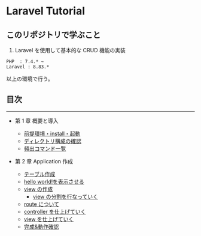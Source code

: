 # Laravel Tutorial

## このリポジトリで学ぶこと

1. Laravel を使用して基本的な CRUD 機能の実装

```
PHP  : 7.4.* ~
Laravel : 8.83.*
```

以上の環境で行う。

## 目次

---

- 第 1 章 概要と導入

  - [前提環境・install・起動](./lesson_md/First_1-1.md)
  - [ディレクトリ構成の確認](./lesson_md/First_1-2.md)
  - [頻出コマンド一覧](./lesson_md/First_1-3.md)
    <!-- - [](./lesson_md/First_1-4.md) -->

- 第 2 章 Application 作成

  - [テーブル作成](./lesson_md/Second_2-1.md)
  - [hello world!を表示させる](./lesson_md/Second_2-2.md)
  - [view の作成](./lesson_md/Second_2-3.md)
    - [view の分割を行なっていく](./lesson_md/Second_2-3-1.md)
  - [route について](./lesson_md/Second_2-4.md)
  - [controller を仕上げていく](./lesson_md/Second_2-5.md)
  - [view を仕上げていく](./lesson_md/Second_2-6.md)
  - [完成&動作確認](./lesson_md/Second_2-7.md)

<!-- - 第 3 章 認証(ログイン機能)

  - [ログイン機能の実装](./lesson_md/Fourth_4-1.md)
  - [既存ページにログイン機能を反映](./lesson_md/Fourth_4-2.md)

- 第 4 章 ユーザーとデータの紐付け
  - [リレーションとは?](./lesson_md/Fifth_5-1.md)

- 第 6 章 API化
  - [CRUD機能をAPI化する](./lesson_md/Third_3-1.md)


- 第 6 章 PHPUnit
  - [phpunitを触ってみよう](./lesson_md/Third_3-1.md)
  - [APIに対してphpunitの実装 1](./lesson_md/Third_3-2.md) -->
  <!-- - [phpunitの実装 2](./lesson_md/Third_3-3.md) -->

<!-- ## 以下執筆未定

認可機能の実装
独自エラーハンドリングの実装
repository pattern

Nuxt or Next with ts

- 第 x 章 Vue.js を入れてみよう

  - x-1 yarn install & vue-router の導入
  - x-2 開発は、hot!!!
  - x-3 contoroller を API に変えつつテストを書く!

- 第 x 章 React.js を入れてみよう
  - x-1 の導入
  - x-2 開発は、hot!!!
  - x-3 contoroller を API に変えつつテストを書く! -->
